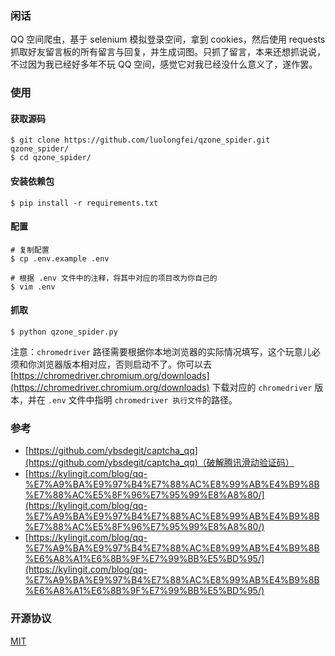 ### 闲话
QQ 空间爬虫，基于 selenium 模拟登录空间，拿到 cookies，然后使用 requests 抓取好友留言板的所有留言与回复，并生成词图。只抓了留言，本来还想抓说说，不过因为我已经好多年不玩 QQ 空间，感觉它对我已经没什么意义了，遂作罢。

### 使用

#### 获取源码
```shell
$ git clone https://github.com/luolongfei/qzone_spider.git qzone_spider/
$ cd qzone_spider/
```

#### 安装依赖包
```shell
$ pip install -r requirements.txt
```

#### 配置
```shell
# 复制配置
$ cp .env.example .env

# 根据 .env 文件中的注释，将其中对应的项目改为你自己的
$ vim .env
```

#### 抓取
```shell
$ python qzone_spider.py
```

注意：`chromedriver` 路径需要根据你本地浏览器的实际情况填写，这个玩意儿必须和你浏览器版本相对应，否则启动不了。你可以去 [https://chromedriver.chromium.org/downloads](https://chromedriver.chromium.org/downloads) 下载对应的 `chromedriver` 版本，并在 `.env` 文件中指明 `chromedriver 执行文件`的路径。

### 参考
- [https://github.com/ybsdegit/captcha_qq](https://github.com/ybsdegit/captcha_qq)（破解腾讯滑动验证码）
- [https://kylingit.com/blog/qq-%E7%A9%BA%E9%97%B4%E7%88%AC%E8%99%AB%E4%B9%8B%E7%88%AC%E5%8F%96%E7%95%99%E8%A8%80/](https://kylingit.com/blog/qq-%E7%A9%BA%E9%97%B4%E7%88%AC%E8%99%AB%E4%B9%8B%E7%88%AC%E5%8F%96%E7%95%99%E8%A8%80/)
- [https://kylingit.com/blog/qq-%E7%A9%BA%E9%97%B4%E7%88%AC%E8%99%AB%E4%B9%8B%E6%A8%A1%E6%8B%9F%E7%99%BB%E5%BD%95/](https://kylingit.com/blog/qq-%E7%A9%BA%E9%97%B4%E7%88%AC%E8%99%AB%E4%B9%8B%E6%A8%A1%E6%8B%9F%E7%99%BB%E5%BD%95/)

### 开源协议
[MIT](https://opensource.org/licenses/mit-license.php)
